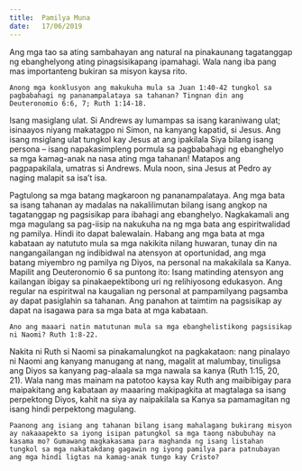 ```yaml
---
title:  Pamilya Muna
date:   17/06/2019
---
```


Ang mga tao sa ating sambahayan ang natural na pinakaunang tagatanggap ng ebanghelyong ating pinagsisikapang ipamahagi. Wala nang iba pang mas importanteng bukiran sa misyon kaysa rito.

`Anong mga konklusyon ang makukuha mula sa Juan 1:40-42 tungkol sa pagbabahagi ng pananampalataya sa tahanan? Tingnan din ang Deuteronomio 6:6, 7; Ruth 1:14-18.`

Isang masiglang ulat. Si Andrews ay lumampas sa isang karaniwang ulat; isinaayos niyang makatagpo ni Simon, na kanyang kapatid, si Jesus. Ang isang msiglang ulat tungkol kay Jesus at ang ipakilala Siya bilang isang persona – isang napakasimpleng pormula sa pagbabahagi ng ebanghelyo sa mga kamag-anak na nasa ating mga tahanan! Matapos ang pagpapakilala, umatras si Andrews. Mula noon, sina Jesus at Pedro ay naging malapit sa isa’t isa.

Pagtulong sa mga batang magkaroon ng pananampalataya. Ang mga bata sa isang tahanan ay madalas na nakalilimutan bilang isang angkop na tagatanggap ng pagsisikap para ibahagi ang ebanghelyo. Nagkakamali ang mga magulang sa pag-iisip na nakukuha na ng mga bata ang espiritwalidad ng pamilya. Hindi ito dapat balewalain. Habang ang mga bata at mga kabataan ay natututo mula sa mga nakikita nilang huwaran, tunay din na nangangailangan ng indibidwal na atensyon at oportunidad, ang mga batang miyembro ng pamilya ng Diyos, na personal na makakilala sa Kanya. Mapilit ang Deuteronomio 6 sa puntong ito: Isang matinding atensyon ang kailangan ibigay sa pinakaepektibong uri ng relihiyosong edukasyon. Ang regular na espiritwal na kaugalian ng personal at pampamilyang pagsamba ay dapat pasiglahin sa tahanan. Ang panahon at taimtim na pagsisikap ay dapat na isagawa para sa mga bata at mga kabataan.

`Ano ang maaari natin matutunan mula sa mga ebanghelistikong pagsisikap ni Naomi? Ruth 1:8-22.`

Nakita ni Ruth si Naomi sa pinakamalungkot na pagkakataon: nang pinalayo ni Naomi ang kanyang manugang at nang, magalit at malumbay, tinuligsa ang Diyos sa kanyang pag-alaala sa mga nawala sa kanya (Ruth 1:15, 20, 21). Wala nang mas mainam na patotoo kaysa kay Ruth ang maibibigay para maipakitang ang kabataan ay maaaring makipagkita at magtalaga sa isang perpektong Diyos, kahit na siya ay naipakilala sa Kanya sa pamamagitan ng isang hindi perpektong magulang.

`Paanong ang isiang ang tahanan bilang isang mahalagang bukirang misyon ay nakaaapekto sa iyong isipan patungkol sa mga taong nabubuhay na kasama mo? Gumawang magkakasama para maghanda ng isang listahan tungkol sa mga nakatakdang gagawin ng iyong pamilya para patnubayan ang mga hindi ligtas na kamag-anak tungo kay Cristo?`